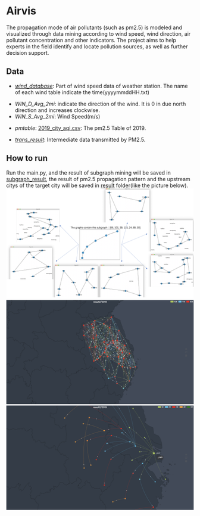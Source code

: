 # Airvis
The propagation mode of air pollutants (such as pm2.5) is modeled and visualized through data mining according to wind speed, wind direction, air pollutant concentration and other indicators. The project aims to help experts in the field identify and locate pollution sources, as well as further decision support.

## Data
- [*wind_database*](https://github.com/UselessOldQian/Airvis/tree/main/wind_database): Part of wind speed data of weather station. The name of each wind table indicate the time(yyyymmddHH.txt)
* *WIN_D_Avg_2mi*: indicate the direction of the wind. It is 0 in due north direction and increases clockwise.
* *WIN_S_Avg_2mi*: Wind Speed(m/s)

- *pmtable*: [2019_city_aqi.csv](https://github.com/UselessOldQian/Airvis/tree/main/pmtable): The pm2.5 Table of 2019.

- [*trans_result*](https://github.com/UselessOldQian/Airvis/tree/main/trans_result): Intermediate data transmitted by PM2.5.

## How to run
Run the main.py, and the result of subgraph mining will be saved in [subgraph_result](https://github.com/UselessOldQian/Airvis/tree/main/subgraph_result), the result of pm2.5 propagation pattern and the upstream citys of the target city will be saved in [result](https://github.com/UselessOldQian/Airvis/tree/main/result2) folder(like the picture below).
![subgraph mining](https://github.com/UselessOldQian/Airvis/blob/main/Pic/subgraph_mining_results.png)
![pm2.5 propagation pattern](https://github.com/UselessOldQian/Airvis/blob/main/Pic/All.png)
![the upstream citys of the target city](https://github.com/UselessOldQian/Airvis/blob/main/Pic/Near.png)
